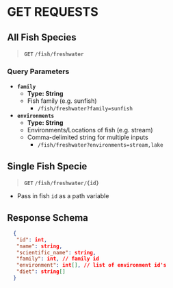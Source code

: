 # GET REQUESTS

## All Fish Species

> **`GET` `/fish/freshwater`**

### Query Parameters

- **`family`**
  - **Type: String**
  - Fish family (e.g. sunfish)
    - `/fish/freshwater?family=sunfish`
- **`environments`**
  - **Type: String**
  - Environments/Locations of fish (e.g. stream)
  - Comma-delimited string for multiple inputs
    - `/fish/freshwater?environments=stream,lake`

## Single Fish Specie

> **`GET` `/fish/freshwater/{id}`**

- Pass in fish `id` as a path variable


## Response Schema

```json
  {
   "id": int,
   "name": string,
   "scientific_name": string,
   "family": int, // family id
   "environment": int[], // list of environment id's
   "diet": string[]
  }
```
